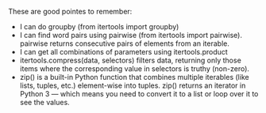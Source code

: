 These are good pointes to remember:
- I can do groupby (from itertools import groupby)
- I can find word pairs using pairwise (from itertools import pairwise). pairwise returns consecutive pairs of elements from an iterable.
- I can get all combinations of parameters using itertools.product
- itertools.compress(data, selectors) filters data, returning only those items where the corresponding value in selectors is truthy (non-zero).
- zip() is a built-in Python function that combines multiple iterables (like lists, tuples, etc.) element-wise into tuples. zip() returns an iterator in Python 3 — which means you need to convert it to a list or loop over it to see the values.

